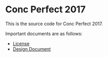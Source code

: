 # Conc Perfect 2017

This is the source code for Conc Perfect 2017.

Important documents are as follows:

* [License](LICENSE)
* [Design Document](/docs/Design_Document.md)
